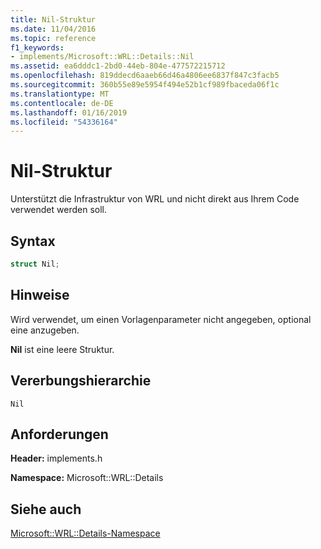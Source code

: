 ```yaml
---
title: Nil-Struktur
ms.date: 11/04/2016
ms.topic: reference
f1_keywords:
- implements/Microsoft::WRL::Details::Nil
ms.assetid: ea6dddc1-2bd0-44eb-804e-477572215712
ms.openlocfilehash: 819ddecd6aaeb66d46a4806ee6837f847c3facb5
ms.sourcegitcommit: 360b55e89e5954f494e52b1cf989fbaceda06f1c
ms.translationtype: MT
ms.contentlocale: de-DE
ms.lasthandoff: 01/16/2019
ms.locfileid: "54336164"
---
```

# <a name="nil-structure"></a>Nil-Struktur

Unterstützt die Infrastruktur von WRL und nicht direkt aus Ihrem Code verwendet werden soll.

## <a name="syntax"></a>Syntax

```cpp
struct Nil;
```

## <a name="remarks"></a>Hinweise

Wird verwendet, um einen Vorlagenparameter nicht angegeben, optional eine anzugeben.

**Nil** ist eine leere Struktur.

## <a name="inheritance-hierarchy"></a>Vererbungshierarchie

`Nil`

## <a name="requirements"></a>Anforderungen

**Header:** implements.h

**Namespace:** Microsoft::WRL::Details

## <a name="see-also"></a>Siehe auch

[Microsoft::WRL::Details-Namespace](microsoft-wrl-details-namespace.md)